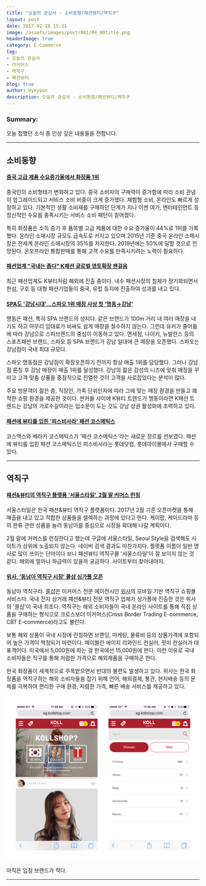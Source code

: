```yaml
---
title: "오늘의 관심사 - 소비동향/패션뷰티/역직구"
layout: post
date: 2017-02-28 15:31
image: /assets/images/post/001/04_00title.png
headerImage: true
category: E-Commerce
tag:
- 오늘의 관심사
- 이커머스
- 역직구
- 패션뷰티
blog: true
author: Hyeyeon
description: 오늘의 관심사 - 소비동향/패션뷰티/역직구
---
```


### Summary:

오늘 접했던 소식 중 인상 깊은 내용들을 전합니다.

---


## 소비동향

#### [중국 고급 제품 수요증가율에서 화장품 1위](http://www.thebk.co.kr/news/articleView.html?idxno=182500)

중국인의 소비형태가 변화하고 있다. 중국 소비자의 구매력이 증가함에 따라 소비 관념이 업그레이드되고 서비스 소비 비중이 크게 증가했다. 체험형 소비, 온라인도 빠르게 성장하고 있다. 기본적인 생활 소비재를 구매하던 단계가 지나 이젠 여가, 엔터테인먼트 등 정신적인 수요를 충족시키는 서비스 소비 패턴이 짙어졌다.

특히 화장품은 소득 증가 후 품목별 고급 제품에 대한 수요 증가율이 44%로 1위를 기록했다. 온라인 소매시장 규모도 급속도로 커지고 있으며 2015년 기준 중국 온라인 소매시장은 전세계 온라인 소매시장의 35%를 차지한다. 2019년에는 50%에 달할 것으로 전망된다. 온오프라인 통합판매를 통해 고객 수요를 만족시키려는 노력이 필요하다.

#### [패션업계 "국내는 좁다" K패션 글로벌 영토확장 잰걸음](http://www.fnnews.com/news/201702261639160061)

최근 패션업계도 K뷰티처럼 해외에 진출 중이다. 내수 패션시장의 침체가 장기화되면서 한섬, 구호 등 대형 패션기업들이 중국, 유럽 등지에 진출하여 성과를 내고 있다.

#### [SPA도 '강남시대'…스파오 1위 매장 사상 첫 '명동→강남'](http://news1.kr/articles/?2920011)

명동은 패션, 특히 SPA 브랜드의 성지다. 같은 브랜드가 100m 거리 내 여러 매장을 내기도 하고 아무리 임대료가 비싸도 쉽게 매장을 철수하지 않는다. 그런데 유커가 줄어듦에 따라 강남으로 스파브랜드의 중심이 이동하고 있다. 면세점, 나이키, 뉴발란스 등의 스포츠패션 브랜드, 스파오 등 SPA 브랜드가 강남 일대에 큰 매장을 오픈했다. 스파오는 강남점이 국내 최대 규모다.

스파오 명동점은 강남점이 확장오픈하기 전까지 항상 매출 1위를 담당했다. 그러나 강남점 론칭 후 강남 매장이 매출 1위를 달성했다. 강남의 젊은 감성의 니즈에 맞춰 매장을 꾸미고 고객 맞춤 상품을 중점적으로 진열한 것이 고객을 사로잡았다는 분석이 많다.

주요 방문객이 젊은 층, 직장인, 가족 단위인지에 따라 그에 맞는 매장 환경을 만들고 쾌적한 쇼핑 환경을 제공한 것이다. 싼커들 사이에 K뷰티 트렌드가 명동이라면 K패션 트렌드는 강남의 가로수길이라는 입소문이 도는 것도 강남 상권 활성화에 조력하고 있다.


#### [패션에 뷰티를 입힌 '피스비사라' 패션 코스메틱스](http://www.gokorea.kr/news/articleView.html?idxno=12850)

코스맥스와 베라카 코스메틱스가 '패션 코스메틱스'라는 새로운 장르를 션보였다. 패션에 뷰티를 입힌 패션 코스메틱스인 피스비사라는 롯데닷컴, 롯데아이몰에서 구매할 수 있다.

---

## 역직구

#### [패션&뷰티의 역직구 플랫폼 ‘서울스타일’, 2월 말 커머스 런칭](http://sbscnbc.sbs.co.kr/read.jsp?pmArticleId=10000848766)

서울스타일은 한국 패션&뷰티 역직구 플랫폼이다. 2017년 2월 기준 오픈마켓을 통해 매출을 내고 있고 적합한 상품들을 셀렉하는 과정에 있다고 한다. 케이팝, 케이드라마 등의 한류 관련 상품을 늘려 동남아를 중심으로 시장을 확대해 나갈 계획이다.

2월 말에 커머스를 런칭한다고 했는데 구글에 서울스타일, Seoul Style을 검색해도 사이트가 상위에 노출되지 않는다. 네이버 검색 결과도 마찬가지다. 플랫폼 이름이 일반 명사로 많이 쓰이는 단어이다 보니 패션뷰티 역직구몰 '서울스타일'이 잘 보이지 않는 것 같다. 해외에 얼마나 파급력이 있을까 궁금하다. 사이트부터 찾아내야지.

#### [위사, ‘동남아 역직구 시장’ 콜샵 싱가폴 오픈](http://www.etnews.com/20170228000078)

동남아 역직구라. [콜샵](http://sg.kollshop.com/#)은 이커머스 전문 에이전시인 [위사](http://www.wisa.co.kr/)의 모바일 기반 역직구 쇼핑몰 서비스다. 국내 전자 상거래 패션&뷰티 전문 역직구 업체가 싱가폴에 진출한 것은 위사의 '콜샵'이 국내 최초다. 역직구는 해외 소비자들이 국내 온라인 사이트를 통해 직접 상품을 구매하는 형식으로 크로스보더 이커머스(Cross Border Trading E-commerce, CBT E-commerce)라고도 불린다.

보통 해외 상품이 국내 시장에 런칭하면 브랜딩, 마케팅, 물류비 등의 상품가격에 포함되어 높은 가격이 책정되기 마련이다. 메이블린 에이지 리와인드 컨실러, 핏미 컨실러가 대표격이다. 미국에서 5,000원에 파는 걸 한국에선 15,000원에 판다. 이런 이유로 국내 소비자들은 직구를 통해 저렴한 가격으로 해외제품을 구매하곤 한다.

한국 화장품이 세계적으로 주목받으면서 반대의 불편도 발생하고 있다. 위사는 한국 화장품을 역직구하는 해외 소비자들을 잡기 위해 언어, 해외결제, 통관, 현지배송 등의 문제를 극복하여 편리한 구매 환경, 저렴한 가격, 빠른 배송 서비스를 제공하고 있다.

![pic1](/assets/images/post/001/93_01.png)
<figcaption class="caption">아직은 입점 브랜드가 적다.</figcaption>

---
